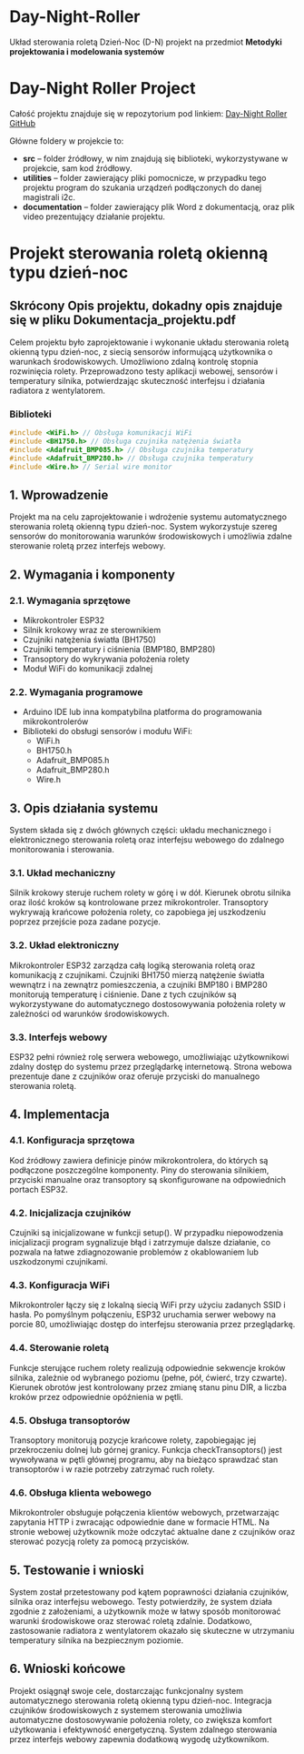 # Day-Night-Roller

Układ sterowania roletą Dzień-Noc (D-N) projekt na przedmiot **Metodyki projektowania i modelowania systemów**
# Day-Night Roller Project

Całość projektu znajduje się w repozytorium pod linkiem: [Day-Night Roller GitHub](https://github.com/janek252/Day-Night-Roller)

Główne foldery w projekcie to:

- **src** – folder źródłowy, w nim znajdują się biblioteki, wykorzystywane w projekcie, sam kod źródłowy.
- **utilities** – folder zawierający pliki pomocnicze, w przypadku tego projektu program do szukania urządzeń podłączonych do danej magistrali i2c.
- **documentation** – folder zawierający plik Word z dokumentacją, oraz plik video prezentujący działanie projektu.


# Projekt sterowania roletą okienną typu dzień-noc

## Skrócony Opis projektu, dokadny opis znajduje się w pliku Dokumentacja_projektu.pdf

Celem projektu było zaprojektowanie i wykonanie układu sterowania roletą okienną typu dzień-noc, z siecią sensorów informującą użytkownika o warunkach środowiskowych. Umożliwiono zdalną kontrolę stopnia rozwinięcia rolety. Przeprowadzono testy aplikacji webowej, sensorów i temperatury silnika, potwierdzając skuteczność interfejsu i działania radiatora z wentylatorem.



### Biblioteki
```cpp
#include <WiFi.h> // Obsługa komunikacji WiFi
#include <BH1750.h> // Obsługa czujnika natężenia światła
#include <Adafruit_BMP085.h> // Obsługa czujnika temperatury
#include <Adafruit_BMP280.h> // Obsługa czujnika temperatury
#include <Wire.h> // Serial wire monitor
```



## 1. Wprowadzenie
Projekt ma na celu zaprojektowanie i wdrożenie systemu automatycznego sterowania roletą okienną typu dzień-noc. System wykorzystuje szereg sensorów do monitorowania warunków środowiskowych i umożliwia zdalne sterowanie roletą przez interfejs webowy.

## 2. Wymagania i komponenty
### 2.1. Wymagania sprzętowe
- Mikrokontroler ESP32
- Silnik krokowy wraz ze sterownikiem
- Czujniki natężenia światła (BH1750)
- Czujniki temperatury i ciśnienia (BMP180, BMP280)
- Transoptory do wykrywania położenia rolety
- Moduł WiFi do komunikacji zdalnej

### 2.2. Wymagania programowe
- Arduino IDE lub inna kompatybilna platforma do programowania mikrokontrolerów
- Biblioteki do obsługi sensorów i modułu WiFi:
  - WiFi.h
  - BH1750.h
  - Adafruit_BMP085.h
  - Adafruit_BMP280.h
  - Wire.h

## 3. Opis działania systemu
System składa się z dwóch głównych części: układu mechanicznego i elektronicznego sterowania roletą oraz interfejsu webowego do zdalnego monitorowania i sterowania.

### 3.1. Układ mechaniczny
Silnik krokowy steruje ruchem rolety w górę i w dół. Kierunek obrotu silnika oraz ilość kroków są kontrolowane przez mikrokontroler. Transoptory wykrywają krańcowe położenia rolety, co zapobiega jej uszkodzeniu poprzez przejście poza zadane pozycje.

### 3.2. Układ elektroniczny
Mikrokontroler ESP32 zarządza całą logiką sterowania roletą oraz komunikacją z czujnikami. Czujniki BH1750 mierzą natężenie światła wewnątrz i na zewnątrz pomieszczenia, a czujniki BMP180 i BMP280 monitorują temperaturę i ciśnienie. Dane z tych czujników są wykorzystywane do automatycznego dostosowywania położenia rolety w zależności od warunków środowiskowych.

### 3.3. Interfejs webowy
ESP32 pełni również rolę serwera webowego, umożliwiając użytkownikowi zdalny dostęp do systemu przez przeglądarkę internetową. Strona webowa prezentuje dane z czujników oraz oferuje przyciski do manualnego sterowania roletą.

## 4. Implementacja
### 4.1. Konfiguracja sprzętowa
Kod źródłowy zawiera definicje pinów mikrokontrolera, do których są podłączone poszczególne komponenty. Piny do sterowania silnikiem, przyciski manualne oraz transoptory są skonfigurowane na odpowiednich portach ESP32.

### 4.2. Inicjalizacja czujników
Czujniki są inicjalizowane w funkcji setup(). W przypadku niepowodzenia inicjalizacji program sygnalizuje błąd i zatrzymuje dalsze działanie, co pozwala na łatwe zdiagnozowanie problemów z okablowaniem lub uszkodzonymi czujnikami.

### 4.3. Konfiguracja WiFi
Mikrokontroler łączy się z lokalną siecią WiFi przy użyciu zadanych SSID i hasła. Po pomyślnym połączeniu, ESP32 uruchamia serwer webowy na porcie 80, umożliwiając dostęp do interfejsu sterowania przez przeglądarkę.

### 4.4. Sterowanie roletą
Funkcje sterujące ruchem rolety realizują odpowiednie sekwencje kroków silnika, zależnie od wybranego poziomu (pełne, pół, ćwierć, trzy czwarte). Kierunek obrotów jest kontrolowany przez zmianę stanu pinu DIR, a liczba kroków przez odpowiednie opóźnienia w pętli.

### 4.5. Obsługa transoptorów
Transoptory monitorują pozycje krańcowe rolety, zapobiegając jej przekroczeniu dolnej lub górnej granicy. Funkcja checkTransoptors() jest wywoływana w pętli głównej programu, aby na bieżąco sprawdzać stan transoptorów i w razie potrzeby zatrzymać ruch rolety.

### 4.6. Obsługa klienta webowego
Mikrokontroler obsługuje połączenia klientów webowych, przetwarzając zapytania HTTP i zwracając odpowiednie dane w formacie HTML. Na stronie webowej użytkownik może odczytać aktualne dane z czujników oraz sterować pozycją rolety za pomocą przycisków.

## 5. Testowanie i wnioski
System został przetestowany pod kątem poprawności działania czujników, silnika oraz interfejsu webowego. Testy potwierdziły, że system działa zgodnie z założeniami, a użytkownik może w łatwy sposób monitorować warunki środowiskowe oraz sterować roletą zdalnie. Dodatkowo, zastosowanie radiatora z wentylatorem okazało się skuteczne w utrzymaniu temperatury silnika na bezpiecznym poziomie.

## 6. Wnioski końcowe
Projekt osiągnął swoje cele, dostarczając funkcjonalny system automatycznego sterowania roletą okienną typu dzień-noc. Integracja czujników środowiskowych z systemem sterowania umożliwia automatyczne dostosowywanie położenia rolety, co zwiększa komfort użytkowania i efektywność energetyczną. System zdalnego sterowania przez interfejs webowy zapewnia dodatkową wygodę użytkownikom.
